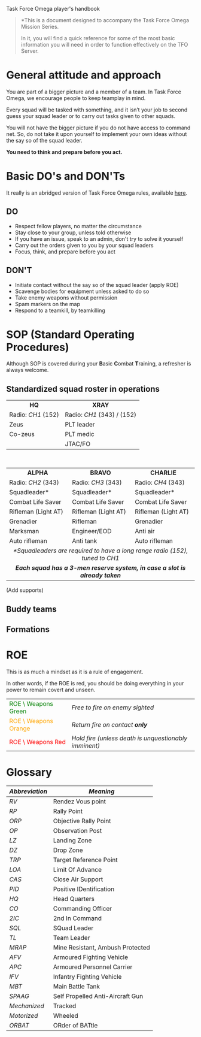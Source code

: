 Task Force Omega player's handbook

> *This is a document designed to accompany the Task Force Omega Mission Series. 
> 
> In it, you will find a quick reference for some of the most basic information you will need in order to function effectively on the TFO Server.

# General attitude and approach

You are part of a bigger picture and a member of a team. In Task Force Omega, we encourage people to keep teamplay in mind.

Every squad will be tasked with something, and it isn’t your job to second guess your squad leader or to carry out tasks given to other squads. 

You will not have the bigger picture if you do not have access to command net. 
So, do not take it upon yourself to implement your own ideas without the say so of the squad leader.

**You need to think and prepare before you act.**

# Basic DO's and DON'Ts

It really is an abridged version of Task Force Omega rules, available <a href="/mkdocs/rulebook/">here</a>.

## DO

- Respect fellow players, no matter the circumstance
- Stay close to your group, unless told otherwise
- If you have an issue, speak to an admin, don't try to solve it yourself
- Carry out the orders given to you by your squad leaders
- Focus, think, and prepare before you act


## DON'T

- Initiate contact without the say so of the squad leader (apply ROE)
- Scavenge bodies for equipment unless asked to do so
- Take enemy weapons without permission
- Spam markers on the map
- Respond to a teamkill, by teamkilling

# SOP (Standard Operating Procedures)

Although SOP is covered during your **B**asic **C**ombat **T**raining, a refresher is always welcome.

## Standardized squad roster in operations

<table>
  <tr>
    <td colspan="1" style="text-align:center"><b>HQ</td>
    <td colspan="1" style="text-align:center"><b>XRAY</td>
  </tr>
  <tr>
    <td colspan="1">Radio: <i>CH1</i> (152)</td>
    <td colspan="1">Radio: <i>CH1</i> (343) / (152)</td>
  </tr>
  <tr>
    <td>Zeus</td>
    <td>PLT leader</td>
  </tr>  
  <tr>
    <td>Co-zeus</td>
    <td>PLT medic</td>
  </tr>
  <tr>
    <td>
    <td>JTAC/FO</td>
  </tr>
</table>
</br>
<table>
  <tr>
    <td colspan="1" style="text-align:center"><b>ALPHA</td>
    <td colspan="1" style="text-align:center"><b>BRAVO</td>
    <td colspan="1" style="text-align:center"><b>CHARLIE</td>
  </tr>
  <tr>
    <td colspan="1">Radio: <i>CH2</i> (343)</td>
    <td colspan="1">Radio: <i>CH3</i> (343)</td>
    <td colspan="1">Radio: <i>CH4</i> (343)</td>
  </tr>
  <tr>
    <td>Squadleader*</td>
    <td>Squadleader*</td>
    <td>Squadleader*</td>
  </tr>  
  <tr>
    <td>Combat Life Saver</td>
    <td>Combat Life Saver</td>
    <td>Combat Life Saver</td>
  </tr>
  <tr>
    <td>Rifleman (Light AT)</td>
    <td>Rifleman (Light AT)</td>
    <td>Rifleman (Light AT)</td>
  </tr>
  <tr>
    <td>Grenadier</td>
    <td>Rifleman</td>
    <td>Grenadier</td>
  </tr>  
  <tr>
    <td>Marksman</td>
    <td>Engineer/EOD</td>
    <td>Anti air</td>  
  </tr>
  <tr>
    <td>Auto rifleman</td>
    <td>Anti tank</td>
    <td>Auto rifleman</td>
  </tr>
  <tr>
    <td colspan="3" style="text-align:center"><i>*Squadleaders are required to have a long range radio (152), tuned to CH1</i></td>
  </tr>
  <tr>
    <td colspan="3" style="text-align:center"><i><b>Each squad has a 3-men reserve system, in case a slot is already taken</i></td>
  </tr>
</table>

(Add supports)

## Buddy teams

## Formations

# ROE

This is as much a mindset as it is a rule of engagement.

In other words, if the ROE is red, you should be doing everything in your power to remain covert and unseen.


<table>
    <tr>
        <td><font color="green">ROE \ Weapons Green</font>
        <td><i>Free to fire on enemy sighted</i>
    </tr>
    <tr>
        <td><font color="orange">ROE \ Weapons Orange</i>
        <td><i>Return fire on contact <b>only</i><br>
    </tr>
    <tr>
        <td><font color="red">ROE \ Weapons Red</i><br>
        <td><i>Hold fire (unless death is unquestionably imminent)</i>
    </tr>
</table>

# Glossary

| *Abbreviation*   | *Meaning*                        |
| ------------     | -------------------------------- |
| *RV*             | Rendez Vous point                |
| *RP*             | Rally Point                      |
| *ORP*            | Objective Rally Point            |
| *OP*             | Observation Post                 |
| *LZ*             | Landing Zone                     |
| *DZ*             | Drop Zone                        |
| *TRP*            | Target Reference Point           |
| *LOA*            | Limit Of Advance                 |
| *CAS*            | Close Air Support                |
| *PID*            | Positive IDentification          |
| *HQ*             | Head Quarters                    |
| *CO*             | Commanding Officer               |
| *2IC*            | 2nd In Command                   |
| *SQL*            | SQuad Leader                     |
| *TL*             | Team Leader                      |
| *MRAP*           | Mine Resistant, Ambush Protected |
| *AFV*            | Armoured Fighting Vehicle        |
| *APC*            | Armoured Personnel Carrier       |
| *IFV*            | Infantry Fighting Vehicle        |
| *MBT*            | Main Battle Tank                 |
| *SPAAG*          | Self Propelled Anti-Aircraft Gun |
| *Mechanized*     | Tracked                          |
| *Motorized*      | Wheeled                          |
| *ORBAT*          | ORder of BATtle                  |

